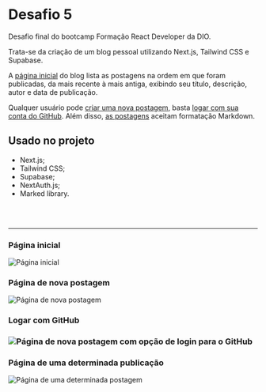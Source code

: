 <h1>Desafio 5</h1>
<p>Desafio final do bootcamp Formação React Developer da DIO.</>
<p>Trata-se da criação de um blog pessoal utilizando Next.js, Tailwind CSS e Supabase.</p>
<p></p>

<p>
  A <a href="#página-inicial">página inicial</a> do blog lista as postagens na ordem em que foram publicadas, da mais recente à mais antiga, exibindo seu título, descrição, autor e data de publicação.
</p>
<p>
  Qualquer usuário pode <a href="#página-de-nova-postagem">criar uma nova postagem</a>, basta <a href="#logar-com-github">logar com sua conta do GitHub</a>. Além disso, <a href="#página-de-uma-determinada-publicação">as postagens</a> aceitam formatação Markdown.
</p>

<h2>Usado no projeto</h2>
<ul>
  <li>Next.js;</li>
  <li>Tailwind CSS;</li>
  <li>Supabase;</li>
  <li>NextAuth.js;</li>
  <li>Marked library.</li>
</ul>
</br>
</br>
<hr>
<h3>Página inicial</h3>
<img src="https://user-images.githubusercontent.com/56568057/223733664-e20ced71-cacc-4d00-99c4-00e7d0f4242d.png" alt="Página inicial" />

<h3>Página de nova postagem</h3>
<img src="https://user-images.githubusercontent.com/56568057/223731207-7d0cc10d-245c-4f21-bbc4-2a45c07e3d8e.png" alt="Página de nova postagem" />

<h3>Logar com GitHub<h3>
<img src="https://user-images.githubusercontent.com/56568057/223733044-6d7f36d3-9f86-4a22-9709-69d8a98226b1.png" alt="Página de nova postagem com opção de login para o GitHub" />

<h3>Página de uma determinada publicação</h3>
<img src="https://user-images.githubusercontent.com/56568057/223734101-2601c80c-f92b-4c67-b377-18220b3c8529.png" alt="Página de uma determinada postagem" />
